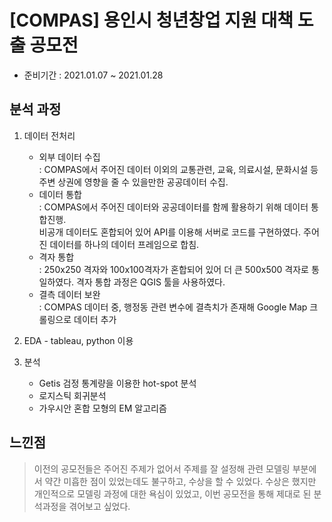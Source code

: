 # [COMPAS] 용인시 청년창업 지원 대책 도출 공모전

- 준비기간 : 2021.01.07 ~ 2021.01.28

## 분석 과정 

1. 데이터 전처리
    - 외부 데이터 수집<br>
      : COMPAS에서 주어진 데이터 이외의 교통관련, 교육, 의료시설, 문화시설 등 주변 상권에 영향을 줄 수 있을만한 공공데이터 수집.
    - 데이터 통합 <br>
      : COMPAS에서 주어진 데이터와 공공데이터를 함께 활용하기 위해 데이터 통합진행. <br>
        비공개 데이터도 혼합되어 있어 API를 이용해 서버로 코드를 구현하였다. 주어진 데이터를 하나의 데이터 프레임으로 합침.
    - 격자 통합 <br>
      : 250x250 격자와 100x100격자가 혼합되어 있어 더 큰 500x500 격자로 통일하였다. 격자 통합 과정은 QGIS 툴을 사용하였다.
    - 결측 데이터 보완 <br>
      : COMPAS 데이터 중, 행정동 관련 변수에 결측치가 존재해 Google Map 크롤링으로 데이터 추가
    
3. EDA - tableau, python 이용
4. 분석
    - Getis 검정 통계량을 이용한 hot-spot 분석
    - 로지스틱 회귀분석
    - 가우시안 혼합 모형의 EM 알고리즘


## 느낀점
> 이전의 공모전들은 주어진 주제가 없어서 주제를 잘 설정해 관련 모델링 부분에서 약간 미흡한 점이 있었는데도 불구하고, 수상을 할 수 있었다. 수상은 했지만 개인적으로 모델링 과정에 대한 욕심이 있었고, 이번 공모전을 통해 제대로 된 분석과정을 겪어보고 싶었다.
